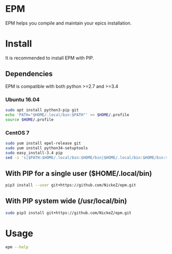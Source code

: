 # EPM

EPM helps you compile and maintain your epics installation.

# Install

It is recommended to install EPM with PIP.

## Dependencies

EPM is compatible with both python >=2.7 and >=3.4

### Ubuntu 16.04

```bash
sudo apt install python3-pip git
echo 'PATH="$HOME/.local/bin:$PATH"' >> $HOME/.profile
source $HOME/.profile
```

### CentOS 7

```bash
sudo yum install epel-release git
sudo yum install python34-setuptools
sudo easy_install-3.4 pip
sed -i 's|$PATH:$HOME/.local/bin:$HOME/bin|$HOME/.local/bin:$HOME/bin:$PATH|' $HOME/.bash_profile
```

## With PIP for a single user (\$HOME/.local/bin)

```bash
pip3 install --user git+https://github.com/NickeZ/epm.git
```

## With PIP system wide (/usr/local/bin)

```bash
sudo pip3 install git+https://github.com/NickeZ/epm.git
```

# Usage

```bash
epm --help
```
